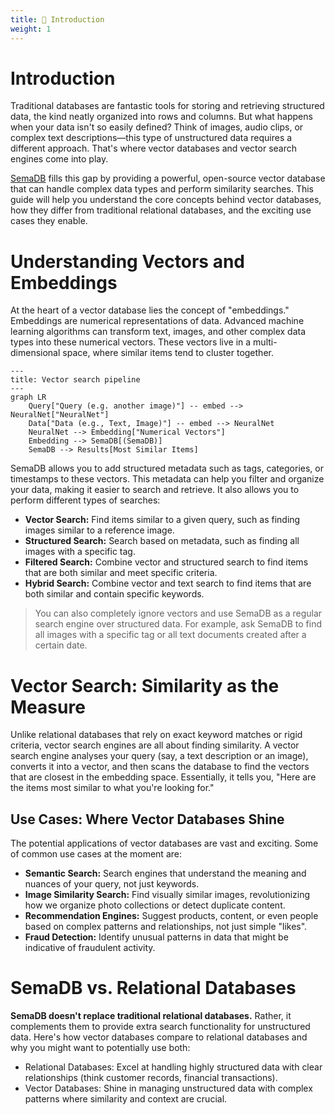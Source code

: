 ```yaml
---
title: 👋 Introduction
weight: 1
---
```


# Introduction

Traditional databases are fantastic tools for storing and retrieving structured data, the kind neatly organized into rows and columns. But what happens when your data isn't so easily defined? Think of images, audio clips, or complex text descriptions—this type of unstructured data requires a different approach. That's where vector databases and vector search engines come into play.

[SemaDB](https://semadb.com) fills this gap by providing a powerful, open-source vector database that can handle complex data types and perform similarity searches. This guide will help you understand the core concepts behind vector databases, how they differ from traditional relational databases, and the exciting use cases they enable.

# Understanding Vectors and Embeddings

At the heart of a vector database lies the concept of "embeddings." Embeddings are numerical representations of data. Advanced machine learning algorithms can transform text, images, and other complex data types into these numerical vectors. These vectors live in a multi-dimensional space, where similar items tend to cluster together.

```mermaid
---
title: Vector search pipeline
---
graph LR
    Query["Query (e.g. another image)"] -- embed --> NeuralNet["NeuralNet"]
    Data["Data (e.g., Text, Image)"] -- embed --> NeuralNet
    NeuralNet --> Embedding["Numerical Vectors"]
    Embedding --> SemaDB[(SemaDB)]
    SemaDB --> Results[Most Similar Items]
```

SemaDB allows you to add structured metadata such as tags, categories, or timestamps to these vectors. This metadata can help you filter and organize your data, making it easier to search and retrieve. It also allows you to perform different types of searches:

- **Vector Search:** Find items similar to a given query, such as finding images similar to a reference image.
- **Structured Search:** Search based on metadata, such as finding all images with a specific tag.
- **Filtered Search:** Combine vector and structured search to find items that are both similar and meet specific criteria.
- **Hybrid Search:** Combine vector and text search to find items that are both similar and contain specific keywords.

> You can also completely ignore vectors and use SemaDB as a regular search engine over structured data. For example, ask SemaDB to find all images with a specific tag or all text documents created after a certain date.

# Vector Search: Similarity as the Measure

Unlike relational databases that rely on exact keyword matches or rigid criteria, vector search engines are all about finding similarity. A vector search engine analyses your query (say, a text description or an image),  converts it into a vector, and then scans the database to find the vectors that are closest in the embedding space. Essentially, it tells you, "Here are the items most similar to what you're looking for."

## Use Cases: Where Vector Databases Shine

The potential applications of vector databases are vast and exciting. Some of common use cases at the moment are:

- **Semantic Search:** Search engines that understand the meaning and nuances of your query, not just keywords.
- **Image Similarity Search:** Find visually similar images, revolutionizing how we organize photo collections or detect duplicate content.
- **Recommendation Engines:** Suggest products, content, or even people based on complex patterns and relationships, not just simple "likes".
- **Fraud Detection:** Identify unusual patterns in data that might be indicative of fraudulent activity.

# SemaDB vs. Relational Databases

**SemaDB doesn't replace traditional relational databases.** Rather, it complements them to provide extra search functionality for unstructured data. Here's how vector databases compare to relational databases and why you might want to potentially use both:

- Relational Databases: Excel at handling highly structured data with clear relationships (think customer records, financial transactions).
- Vector Databases: Shine in managing unstructured data with complex patterns where similarity and context are crucial.